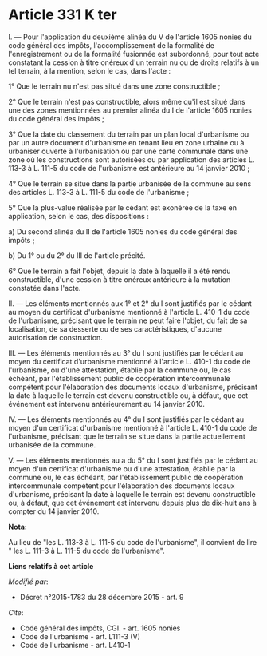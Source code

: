 # Article 331 K ter

I. ― Pour l'application du deuxième alinéa du V de l'article 1605 nonies du code général des impôts, l'accomplissement de la
formalité de l'enregistrement ou de la formalité fusionnée est subordonné, pour tout acte constatant la cession à titre
onéreux d'un terrain nu ou de droits relatifs à un tel terrain, à la mention, selon le cas, dans l'acte : 

1° Que le terrain nu n'est pas situé dans une zone constructible ; 

2° Que le terrain n'est pas constructible, alors même qu'il est situé dans une des zones mentionnées au premier alinéa du I
de l'article 1605 nonies du code général des impôts ; 

3° Que la date du classement du terrain par un plan local d'urbanisme ou par un autre document d'urbanisme en tenant lieu en
zone urbaine ou à urbaniser ouverte à l'urbanisation ou par une carte communale dans une zone où les constructions sont
autorisées ou par application des articles L. 113-3 à L. 111-5 du code de l'urbanisme est antérieure au 14 janvier 2010 ; 

4° Que le terrain se situe dans la partie urbanisée de la commune au sens des articles L. 113-3 à L. 111-5 du code de
l'urbanisme ; 

5° Que la plus-value réalisée par le cédant est exonérée de la taxe en application, selon le cas, des dispositions : 

a) Du second alinéa du II de l'article 1605 nonies du code général des impôts ; 

b) Du 1° ou du 2° du III de l'article précité. 

6° Que le terrain a fait l'objet, depuis la date à laquelle il a été rendu constructible, d'une cession à titre onéreux
antérieure à la mutation constatée dans l'acte. 

II. ― Les éléments mentionnés aux 1° et 2° du I sont justifiés par le cédant au moyen du certificat d'urbanisme mentionné à
l'article L. 410-1 du code de l'urbanisme, précisant que le terrain ne peut faire l'objet, du fait de sa localisation, de sa
desserte ou de ses caractéristiques, d'aucune autorisation de construction. 

III. ― Les éléments mentionnés au 3° du I sont justifiés par le cédant au moyen du certificat d'urbanisme mentionné à
l'article L. 410-1 du code de l'urbanisme, ou d'une attestation, établie par la commune ou, le cas échéant, par
l'établissement public de coopération intercommunale compétent pour l'élaboration des documents locaux d'urbanisme, précisant
la date à laquelle le terrain est devenu constructible ou, à défaut, que cet événement est intervenu antérieurement au 14
janvier 2010. 

IV. ― Les éléments mentionnés au 4° du I sont justifiés par le cédant au moyen d'un certificat d'urbanisme mentionné à
l'article L. 410-1 du code de l'urbanisme, précisant que le terrain se situe dans la partie actuellement urbanisée de la
commune. 

V. ― Les éléments mentionnés au a du 5° du I sont justifiés par le cédant au moyen d'un certificat d'urbanisme ou d'une
attestation, établie par la commune ou, le cas échéant, par l'établissement public de coopération intercommunale compétent
pour l'élaboration des documents locaux d'urbanisme, précisant la date à laquelle le terrain est devenu constructible ou, à
défaut, que cet événement est intervenu depuis plus de dix-huit ans à compter du 14 janvier 2010.

**Nota:**

Au lieu de "les L. 113-3 à L. 111-5 du code de l'urbanisme", il convient de lire " les L. 111-3 à L. 111-5 du code de
l'urbanisme".

**Liens relatifs à cet article**

_Modifié par_:

  - Décret n°2015-1783 du 28 décembre 2015 - art. 9

_Cite_:

  - Code général des impôts, CGI. - art. 1605 nonies
  - Code de l'urbanisme - art. L111-3 (V)
  - Code de l'urbanisme - art. L410-1
